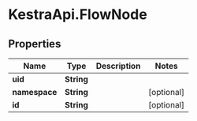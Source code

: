 # KestraApi.FlowNode

## Properties

Name | Type | Description | Notes
------------ | ------------- | ------------- | -------------
**uid** | **String** |  | 
**namespace** | **String** |  | [optional] 
**id** | **String** |  | [optional] 


